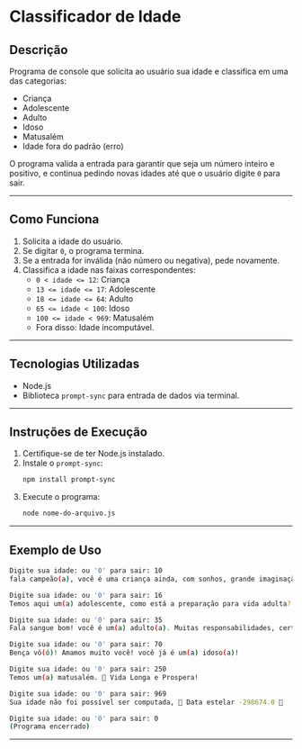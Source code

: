 # Classificador de Idade

## Descrição
Programa de console que solicita ao usuário sua idade e classifica em uma das categorias:
- Criança
- Adolescente
- Adulto
- Idoso
- Matusalém
- Idade fora do padrão (erro)

O programa valida a entrada para garantir que seja um número inteiro e positivo, e continua pedindo novas idades até que o usuário digite `0` para sair.

---

## Como Funciona
1. Solicita a idade do usuário.
2. Se digitar `0`, o programa termina.
3. Se a entrada for inválida (não número ou negativa), pede novamente.
4. Classifica a idade nas faixas correspondentes:
   - `0 < idade <= 12`: Criança
   - `13 <= idade <= 17`: Adolescente
   - `18 <= idade <= 64`: Adulto
   - `65 <= idade < 100`: Idoso
   - `100 <= idade < 969`: Matusalém
   - Fora disso: Idade incomputável.

---

## Tecnologias Utilizadas
- Node.js
- Biblioteca `prompt-sync` para entrada de dados via terminal.

---

## Instruções de Execução
1. Certifique-se de ter Node.js instalado.
2. Instale o `prompt-sync`:
   ```bash
   npm install prompt-sync
   ```
3. Execute o programa:
   ```bash
   node nome-do-arquivo.js
   ```

---

## Exemplo de Uso
```bash
Digite sua idade: ou '0' para sair: 10
fala campeão(a), você é uma criança ainda, com sonhos, grande imaginação, futuro da nação!

Digite sua idade: ou '0' para sair: 16
Temos aqui um(a) adolescente, como está a preparação para vida adulta? fica tranquilo(a). Vai dar tudo certo!

Digite sua idade: ou '0' para sair: 35
Fala sangue bom! você é um(a) adulto(a). Muitas responsabilidades, certo? fica tranquilo(a), você não está sozinho(a)!

Digite sua idade: ou '0' para sair: 70
Bença vô(ó)! Amamos muito você! você já é um(a) idoso(a)!

Digite sua idade: ou '0' para sair: 250
Temos um(a) matusalém. 🖖 Vida Longa e Prospera!

Digite sua idade: ou '0' para sair: 969
Sua idade não foi possível ser computada, 📡 Data estelar -298674.0 🖖

Digite sua idade: ou '0' para sair: 0
(Programa encerrado)
```

---